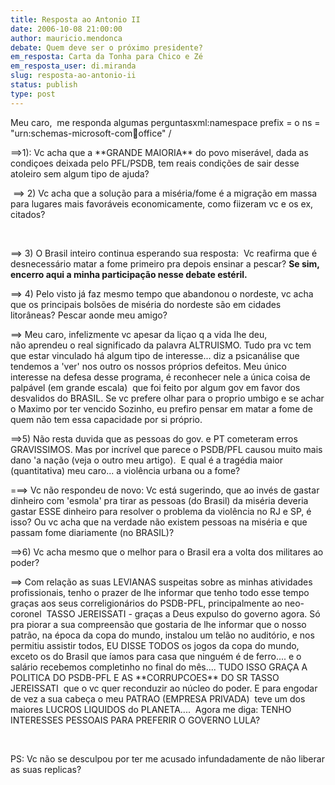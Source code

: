 ```yaml
---
title: Resposta ao Antonio II
date: 2006-10-08 21:00:00
author: mauricio.mendonca
debate: Quem deve ser o próximo presidente?
em_resposta: Carta da Tonha para Chico e Zé
em_resposta_user: di.miranda
slug: resposta-ao-antonio-ii
status: publish 
type: post
---
```



Meu caro,  me responda algumas perguntasxml:namespace prefix = o ns = "urn:schemas-microsoft-com:office:office" /


==>1): Vc acha que a \*\*GRANDE MAIORIA\*\* do povo miserável, dada as condiçoes deixada pelo PFL/PSDB, tem reais condições de sair desse atoleiro sem algum tipo de ajuda? 


 ==> 2) Vc acha que a solução para a miséria/fome é a migração em massa para lugares mais favoráveis economicamente, como fiizeram vc e os ex, citados?


 


==> 3) O Brasil inteiro continua esperando sua resposta:  Vc reafirma que é desnecessário matar a fome primeiro pra depois ensinar a pescar? **Se sim, encerro aqui a minha participação nesse debate estéril.**


==> 4) Pelo visto já faz mesmo tempo que abandonou o nordeste, vc acha que os principais bolsões de miséria do nordeste são em cidades litorâneas? Pescar aonde meu amigo?


==> Meu caro, infelizmente vc apesar da liçao q a vida lhe deu, não aprendeu o real significado da palavra ALTRUISMO. Tudo pra vc tem que estar vinculado há algum tipo de interesse... diz a psicanálise que tendemos a 'ver' nos outro os nossos próprios defeitos. Meu único interesse na defesa desse programa, é reconhecer nele a única coisa de palpável (em grande escala)  que foi feito por algum gov em favor dos desvalidos do BRASIL. Se vc prefere olhar para o proprio umbigo e se achar o Maximo por ter vencido Sozinho, eu prefiro pensar em matar a fome de quem não tem essa capacidade por si próprio.


==>5) Não resta duvida que as pessoas do gov. e PT cometeram erros GRAVISSIMOS. Mas por incrível que parece o PSDB/PFL causou muito mais dano 'a nação (veja o outro meu artigo).  E qual é a tragédia maior (quantitativa) meu caro... a violência urbana ou a fome? 


===> Vc não respondeu de novo: Vc está sugerindo, que ao invés de gastar dinheiro com 'esmola' pra tirar as pessoas (do Brasil) da miséria deveria gastar ESSE dinheiro para resolver o problema da violência no RJ e SP, é isso? Ou vc acha que na verdade não existem pessoas na miséria e que passam fome diariamente (no BRASIL)?



==>6) Vc acha mesmo que o melhor para o Brasil era a volta dos militares ao poder?


==> Com relação as suas LEVIANAS suspeitas sobre as minhas atividades profissionais, tenho o prazer de lhe informar que tenho todo esse tempo graças aos seus correligionários do PSDB-PFL, principalmente ao neo-coronel  TASSO JEREISSATI - graças a Deus expulso do governo agora. Só pra piorar a sua compreensão que gostaria de lhe informar que o nosso patrão, na época da copa do mundo, instalou um telão no auditório, e nos permitiu assistir todos, EU DISSE TODOS os jogos da copa do mundo, exceto os do Brasil que íamos para casa que ninguém é de ferro.... e o salário recebemos completinho no final do mês.... TUDO ISSO GRAÇA A POLITICA DO PSDB-PFL E AS \*\*CORRUPCOES\*\* DO SR TASSO JEREISSATI  que o vc quer reconduzir ao núcleo do poder. E para engodar de vez a sua cabeça o meu PATRAO (EMPRESA PRIVADA)  teve um dos maiores LUCROS LIQUIDOS do PLANETA....  Agora me diga: TENHO INTERESSES PESSOAIS PARA PREFERIR O GOVERNO LULA?


 


PS: Vc não se desculpou por ter me acusado infundadamente de não liberar as suas replicas?


